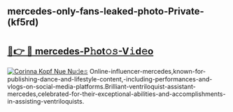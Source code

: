 ## mercedes-only-fans​-leaked-photo​-Private-(kf5rd)


# <h2><a href="https://mediaupload.pro?title=mercedes&ref=git">🔗👉 🔴 mercedes-P𝚑ot𝚘𝚜-V𝚒d𝚎o</a></h2>

[![Corinna Kopf Nue Nu𝚍e𝚜](https://i.imgur.com/0qMVB7G.gif)](https://mediaupload.pro?title=mercedes&ref=git)
Online-influencer-mercedes,known-for-publishing-dance-and-lifestyle-content,-including-performances-and-vlogs-on-social-media-platforms.Brilliant-ventriloquist-assistant-mercedes,celebrated-for-their-exceptional-abilities-and-accomplishments-in-assisting-ventriloquists.  